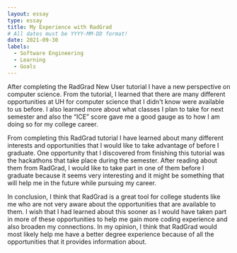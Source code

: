 ```yaml
---
layout: essay
type: essay
title: My Experience with RadGrad
# All dates must be YYYY-MM-DD format!
date: 2021-09-30
labels:
  - Software Engineering
  - Learning
  - Goals
---
```


After completing the RadGrad New User tutorial I have a new perspective on computer science. From the tutorial, I learned that there are many different opportunities at UH for computer science that I didn't know were available to us before. I also learned more about what classes I plan to take for next semester and also the “ICE” score gave me a good gauge as to how I am doing so for my college career.

From completing this RadGrad tutorial I have learned about many different interests and opportunities that I would like to take advantage of before I graduate. One opportunity that I discovered from finishing this tutorial was the hackathons that take place during the semester. After reading about them from RadGrad, I would like to take part in one of them before I graduate because it seems very interesting and it might be something that will help me in the future while pursuing my career.

In conclusion, I think that RadGrad is a great tool for college students like me who are not very aware about the opportunities that are available to them. I wish that I had learned about this sooner as I would have taken part in more of these opportunities to help me gain more coding experience and also broaden my connections. In my opinion, I think that RadGrad would most likely help me have a better degree experience because of all the opportunities that it provides information about.
